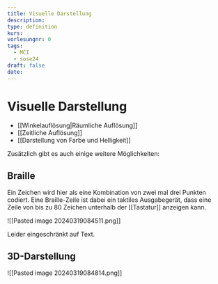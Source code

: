 ```yaml
---
title: Visuelle Darstellung
description: 
type: definition
kurs: 
vorlesungnr: 0
tags:
  - MCI
  - sose24
draft: false
date:
---
```


# Visuelle Darstellung

- [[Winkelauflösung|Räumliche Auflösung]]
- [[Zeitliche Auflösung]]
- [[Darstellung von Farbe und Helligkeit]]

Zusätzlich gibt es auch einige weitere Möglichkeiten:

## Braille

Ein Zeichen wird hier als eine Kombination von zwei mal drei Punkten codiert. Eine Braille-Zeile ist dabei ein taktiles Ausgabegerät, dass eine Zeile von bis zu 80 Zeichen unterhalb der [[Tastatur]] anzeigen kann.

![[Pasted image 20240319084511.png]]

Leider eingeschränkt auf Text.

## 3D-Darstellung

![[Pasted image 20240319084814.png]]